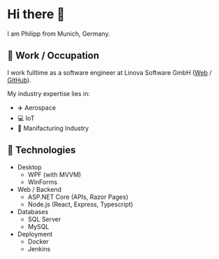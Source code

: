 # Hi there 👋

I am Philipp from Munich, Germany.

## :briefcase: Work / Occupation

I work fulltime as a software engineer at Linova Software GmbH ([Web](https://www.linova.de) / [GitHub](https://github.com/linova-software)).

My industry expertise lies in:

- :airplane: Aerospace
- :computer: IoT
- :wrench: Manifacturing Industry

## :microscope: Technologies

- Desktop
  - WPF (with MVVM)
  - WinForms
- Web / Backend
  - ASP.NET Core (APIs, Razor Pages)
  - Node.js (React, Express, Typescript)
- Databases
  - SQL Server
  - MySQL
- Deployment
  - Docker
  - Jenkins
